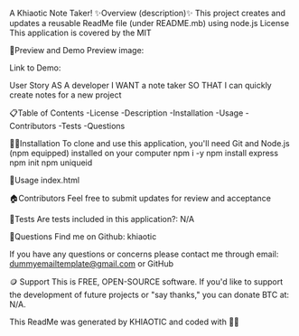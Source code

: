 A Khiaotic Note Taker!
✨Overview (description)✨
This project creates and updates a reusable ReadMe file (under README.mb) using node.js
License
This application is covered by the MIT

👀Preview and Demo
Preview image: 

Link to Demo: 

User Story
AS A developer I WANT a note taker SO THAT I can quickly create notes for a new project

📋Table of Contents
-License
-Description
-Installation
-Usage
-Contributors
-Tests
-Questions

💢📃Installation
To clone and use this application, you'll need Git and Node.js (npm equipped) installed on your computer
npm i -y
npm install express
npm init
npm uniqueid 

🧰Usage
index.html


🏠Contributors
Feel free to submit updates for review and acceptance

🧪Tests
Are tests included in this application?: N/A

🤔Questions
Find me on Github: khiaotic

If you have any questions or concerns please contact me through email: dummyemailtemplate@gmail.com or GitHub

🪙 Support
This is FREE, OPEN-SOURCE software.
If you'd like to support the development of future projects or "say thanks," you can donate BTC at: N/A.

This ReadMe was generated by KHIAOTIC and coded with 🌈💖